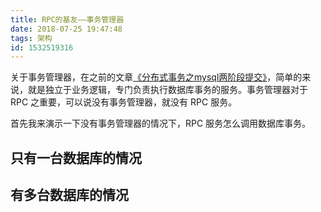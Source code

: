 ```yaml
---
title: RPC的基友——事务管理器
date: 2018-07-25 19:47:48
tags: 架构
id: 1532519316
---
```

关于事务管理器，在之前的文章[《分布式事务之mysql两阶段提交》](/posts/1529896095/)，简单的来说，就是独立于业务逻辑，专门负责执行数据库事务的服务。事务管理器对于 RPC 之重要，可以说没有事务管理器，就没有 RPC 服务。

首先我来演示一下没有事务管理器的情况下，RPC 服务怎么调用数据库事务。

## 只有一台数据库的情况

## 有多台数据库的情况

